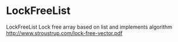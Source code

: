 # LockFreeList
LockFreeList
Lock free array based on list and implements algorithm http://www.stroustrup.com/lock-free-vector.pdf
